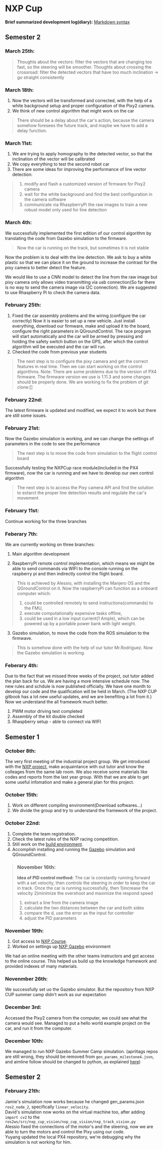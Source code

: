 
# NXP Cup 

**Brief summarized development log(diary):**  [Markdown syntax](https://www.markdownguide.org/basic-syntax/#code)
## Semester 2
### March 25th:
> Thoughts about the vectors: filter the vectors that are changing too fast, so the steering will be smoother.
> Thoughts about crossing the crossroad: filter the detected vectors that have too much inclination -> go straight consistently

### March 18th:
1. Now the vectors will be transformed and corrected, with the help of a white background setup and proper configuration of the Pixy2 camera.
2. We think of new control algorithm that might work on the car
> There should be a delay about the car's action, because the camera somehow foresees the future track, and maybe we have to add a delay function.
### March 11st:
1. We are trying to apply homography to the detected vector, so that the inclination of the vector will be calibrated
1. We copy everything to test the second robot car
2. There are some ideas for improving the performance of line vector detection:
> 1. modify and flash a customized version of firmware for Pixy2 camera
> 2. wait for the white background and find the best configuration in the camera software
> 3. communicate via RhaspberryPi the raw images to train a new robust model only used for line detection

### March 4th:
We successfully implemented the first edition of our control algorithm by translating the code from Gazebo simulation to the firmware.
> Now the car is running on the track, but sometimes it is not stable
> 
Now the problem is to deal with the line detection. We ask to buy a white plastic so that we can place it on the ground to increase the contrast for the pixy camera to better detect the feature.

We would like to use a CNN model to detect the line from the raw image but pixy camera only allows video transmitting via usb connection(So far there is no way to send the camera image via I2C connection). We are suggested to use Rhaspberry Pi to check the camera data.

### February 25th:
1. Fixed the car assembly problems and the wiring.(configure the car correctly) Now it is easier to set up a new vehicle. Just install everything, download our firmware, make and upload it to the board, configure the right parameters in QGroundControl. The race program will start automatically and the car will be armed by pressing and holding the safety switch button on the GPS, after which the control algorithm will be executed and the car will run.
2. Checked the code from previous year students

> The next step is to configure the pixy camera and get the correct features in real time. Then we can start working on the control algorithms.
> Note: There are some problems due to the version of PX4 firmware. The firmware version we use is 1.11.3 and some changes should be properly done.
> We are working to fix the problem of git clone:[]
### February 22nd:
The latest firmware is updated and modified, we expect it to work but there are still some issues. 

### February 21st:
Now the Gazebo simulation is working, and we can change the settings of parameters in the code to see the performance
> The next step is to move the code from simulation to the flight control board
> 
Successfully testing the NXPCup race module(included in the PX4 firmware), now the car is running and we have to develop our own control algorithm
> The next step is to access the Pixy camera API and find the solution to extarct the proper line detection results and regulate the car's movement

### February 11st:
Continue working for the three branches

### Feberary 7th:
We are currently working on three branches: 

1. Main algorithm development

2. RaspberryPi remote control implementation, which means we might be able to send commands via WIFI to the console running on the raspberry pi and then indirectly control the flight board. 
> This is achieved by Alessio, with installing the Manjero OS and the QGroundControl on it. Now the raspberryPi can function as a onboard computer which: 
> 1. could be controlled remotely to send instructions(commands) to the FMU, 
> 2. execute computationally expensive tasks offline,
> 3. could be used in a low input current(1 Ample), which can be powered up by a portable power bank with light weight.  

3. Gazebo simulation, to move the code from the ROS simulation to the firmwave.
> This is somehow done with the help of our tutor Mr.Rodriguez. Now the Gazebo simulation is working.

### Feberary 4th:
Due to the fact that we missed three weeks of the project, out tutor added the plan back for us. We are having a more intensive schedule now. The new rules and schdule is now published officially. We have one month to develop our code and the qualification will be held in March.
(The NXP CUP gitbook has a lot new useful updates, and we are benefiting a lot from it.) Now we understand the all framework much better.
1. PWM motor driving test completed
2. Assembly of the kit double checked
3. Rhaspberry setup - able to connect via WIFI


## Semester 1
### October 8th:
The very first meeting of the industrial project group. We get introduced with the [NXP project](https://nxp.gitbook.io/nxp-cup/), make acquaintance with out tutor and know the colleages from the same lab room.
We also receive some materials like codes and reports from the last year group. With that we are able to get some useful infomation and make a general plan for this project.

### October 15th:
1. Work on different compiling environment(Download softwares...) 
2. We divide the group and try to understand the framework of the project.  

### October 22nd:
1. Complete the team registration. 
2. Check the latest rules of the NXP racing competition. 
3. Still work on the [build environment](https://nxp.gitbook.io/hovergames/developerguide/tools/mcuxpresso). 
4. Accomplish installing and running the [Gazebo](http://gazebosim.org/tutorials?tut=quick_start) simulation and QGroundControl. 

> ### November 16th:
> **Idea of PID control method:** 
> The car is constantly running forward with a set velocity, then controls the steering in order to keep the car in track. 
> Once the car is running successfully, then 1)increase the velocity 2)minimize the overshoot and maximize the respond speed
> 1. extract a line from the camera image
> 2. calculate the two distances between the car and both sides
> 2. compare the d, use the error as the input for controller
> 2. adjust the PID parameters 

### November 19th:
1. Got access to [NXP Course](https://courses.iealearning.org/courses/course-v1:IEA+NXP+2021/course/). 
2. Worked on settings up [NXP Gazebo](https://nxp.gitbook.io/nxp-cup/gazebo/milestone-1-intro-to-nxp-gazebo-and-ros/installation-of-nxp-gazebo-1) environment

We had an online meeting with the other teams instructors and got access to the online course. This helped us build up the knowledge framework and provided indexes of many materials.

### Novenmber 26th:
We successfully set uo the Gazebo simulator. But the repository from NXP CUP summer camp didn't work as our expectation

### December 3rd:
Accessed the Pixy2 camera from the computer, we could see what the camera would see.
Managed to put a hello world example project on the car, and run it from the computer.

### December 10th:
We managed to run NXP Gazebo Summer Camp simulation. (apriltags repos are still wrong, they should be removed from `gen_params_milestone4.json`, and aimline follow should be changed to python, as explained [here](https://nxp.gitbook.io/nxp-cup/gazebo/milestone-1-intro-to-nxp-gazebo-and-ros/change-between-c++-and-python))

## Semester 2
### February 21th:
Jamie's simulation now works because he changed gen_params.json `ros2_node_2`, specifically `linear_velocity`.<br>
David's simulation now works on the virtual machine too, after adding `import cv2` to the `ros2ws/src/nxp_cup_vision/nxp_cup_vision/nxp_track_vision.py`<br>
Alessio fixed the connections of the motor's and the steering, now  we are able to turn the motors and control the Pixy using our code.<br>
Yuyang updated the local PX4 repository, we're debugging why the simulation is not working for him.<br>
